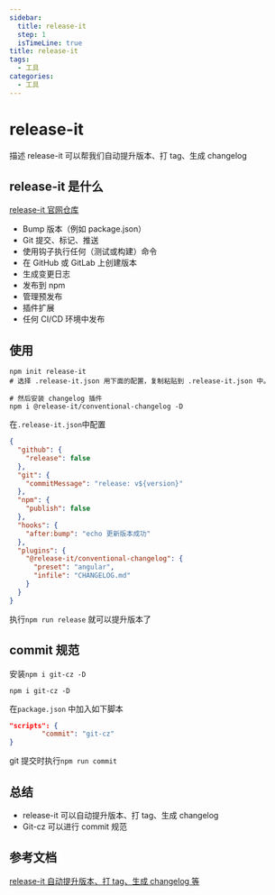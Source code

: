 ```yaml
---
sidebar:
  title: release-it
  step: 1
  isTimeLine: true
title: release-it
tags:
  - 工具
categories:
  - 工具
---
```


# release-it

描述
release-it 可以帮我们自动提升版本、打 tag、生成 changelog

## **release-it 是什么**

[release-it 官网仓库](https://link.juejin.cn/?target=https%3A%2F%2Fgithub.com%2Frelease-it%2Frelease-it)

- Bump 版本（例如 package.json）
- Git 提交、标记、推送
- 使用钩子执行任何（测试或构建）命令
- 在 GitHub 或 GitLab 上创建版本
- 生成变更日志
- 发布到 npm
- 管理预发布
- 插件扩展
- 任何 CI/CD 环境中发布

## **使用**

```shell
npm init release-it
# 选择 .release-it.json 用下面的配置，复制粘贴到 .release-it.json 中。

# 然后安装 changelog 插件
npm i @release-it/conventional-changelog -D
```

在`.release-it.json`中配置

```json
{
  "github": {
    "release": false
  },
  "git": {
    "commitMessage": "release: v${version}"
  },
  "npm": {
    "publish": false
  },
  "hooks": {
    "after:bump": "echo 更新版本成功"
  },
  "plugins": {
    "@release-it/conventional-changelog": {
      "preset": "angular",
      "infile": "CHANGELOG.md"
    }
  }
}
```

执行`npm run release` 就可以提升版本了

## **commit 规范**

安装`npm i git-cz -D`

```shell
npm i git-cz -D
```

在`package.json` 中加入如下脚本

```json
"scripts": {
		"commit": "git-cz"
}
```

git 提交时执行`npm run commit`

## **总结**

- release-it 可以自动提升版本、打 tag、生成 changelog
- Git-cz 可以进行 commit 规范

## **参考文档**

[release-it 自动提升版本、打 tag、生成 changelog 等](https://juejin.cn/post/7124467547163852808#heading-8)